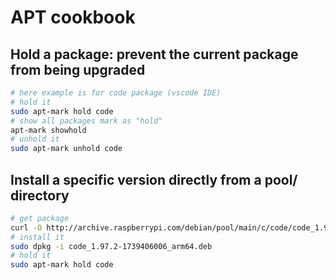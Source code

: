 # APT cookbook


## Hold a package: prevent the current package from being upgraded

```bash
# here example is for code package (vscode IDE)
# hold it
sudo apt-mark hold code
# show all packages mark as "hold"
apt-mark showhold
# unhold it
sudo apt-mark unhold code
```

## Install a specific version directly from a pool/ directory

```bash
# get package
curl -O http://archive.raspberrypi.com/debian/pool/main/c/code/code_1.97.2-1739406006_arm64.deb
# install it
sudo dpkg -i code_1.97.2-1739406006_arm64.deb
# hold it
sudo apt-mark hold code
```